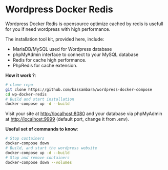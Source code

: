 # Wordpress Docker Redis

Wordpress Docker Redis is opensource optimize cached by redis is usefull for you if need wordpress with high performance.

The installation tool kit, provided here, include:

  - MariaDB/MySQL used for Wordpress database
  - phpMyAdmin interface to connect to your MySQL database
  - Redis for cache high performance.
  - PhpRedis for cache extension.

**How it work ?**:

``` bash
# clone repo
git clone https://github.com/kassambara/wordpress-docker-compose
cd wp-docker-redis
# Build and start installation
docker-compose up -d --build
```

Visit your site at <http://localhost:8080> and your database via phpMyAdmin
at <http://localhost:9999> (default port, change it from .env).

**Useful set of commands to know**:

``` bash
# Stop containers
docker-compose down
# Build, and start the wordpress website
docker-compose up -d --build
# Stop and remove containers
docker-compose down --volumes
```